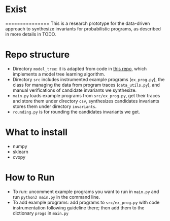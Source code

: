 # Exist
===============
This is a research prototype for the data-driven approach to synthesize invariants 
for probabilistic programs, as described in more details in TODO. 

# Repo structure
- Directory `model_tree`: it is adapted from code in [this repo](https://github.com/ankonzoid/LearningX/tree/master/advanced_ML/model_tree), which implements a model tree learning algorithm. 
- Directory `src` includes instrumented example programs (`ex_prog.py`), the class for managing the data from program traces (`data_utils.py`), and manual verifications of candidate invariants we synthesize. 
- `main.py` loads example programs from `src/ex_prog.py`, get their traces and store them under directory `csv`, synthesizes candidates invariants stores them under directory `invariants`. 
- `rounding.py` is for rounding the candidates invariants we get. 

# What to install
* numpy
* sklearn
* cvxpy

# How to Run
* To run: uncomment example programs you want to run in `main.py` and run `python3 main.py` in the command line. 
* To add example programs: 
add programs to `src/ex_prog.py` with code instrumentation following guideline there; 
then add them to the dictionary `progs` in `main.py`
 

